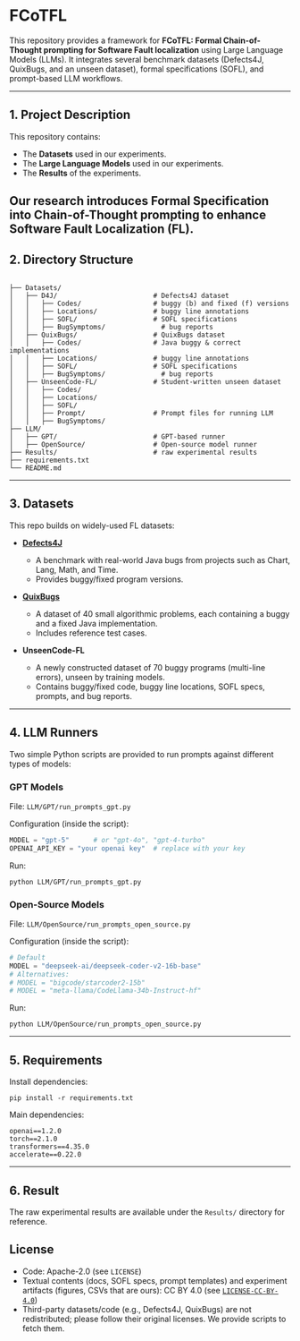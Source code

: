 # FCoTFL
This repository provides a framework for **FCoTFL: Formal Chain-of-Thought prompting for Software Fault localization** using Large Language Models (LLMs).   It integrates several benchmark datasets (Defects4J, QuixBugs, and an unseen dataset), formal specifications (SOFL), and prompt-based LLM workflows.

---

## 1. Project Description
This repository contains:
- The **Datasets** used in our experiments.
- The **Large Language Models** used in our experiments.
- The **Results** of the experiments.

Our research introduces **Formal Specification** into **Chain-of-Thought prompting** to enhance **Software Fault Localization (FL)**.
---

## 2. Directory Structure

```

├── Datasets/
│   ├── D4J/                        # Defects4J dataset
│   │   ├── Codes/                  # buggy (b) and fixed (f) versions
│   │   ├── Locations/              # buggy line annotations
│   │   ├── SOFL/                   # SOFL specifications
│   │   ├── BugSymptoms/              # bug reports 
│   ├── QuixBugs/                   # QuixBugs dataset
│   │   ├── Codes/                  # Java buggy & correct implementations
│   │   ├── Locations/              # buggy line annotations
│   │   ├── SOFL/                   # SOFL specifications
│   │   ├── BugSymptoms/              # bug reports
│   ├── UnseenCode-FL/              # Student-written unseen dataset
│   │   ├── Codes/
│   │   ├── Locations/
│   │   ├── SOFL/
│   │   ├── Prompt/                 # Prompt files for running LLM
│   │   ├── BugSymptoms/
├── LLM/
│   ├── GPT/                        # GPT-based runner
│   ├── OpenSource/                 # Open-source model runner
├── Results/                        # raw experimental results
├── requirements.txt
└── README.md

````

---

## 3. Datasets

This repo builds on widely-used FL datasets:

- **[Defects4J](https://github.com/rjust/defects4j)**  
  - A benchmark with real-world Java bugs from projects such as Chart, Lang, Math, and Time.
  - Provides buggy/fixed program versions.

- **[QuixBugs](https://github.com/jkoppel/QuixBugs)**  
  - A dataset of 40 small algorithmic problems, each containing a buggy and a fixed Java implementation.
  - Includes reference test cases.

- **UnseenCode-FL**  
  - A newly constructed dataset of 70 buggy programs (multi-line errors), unseen by training models.
  - Contains buggy/fixed code, buggy line locations, SOFL specs, prompts, and bug reports.

---

## 4. LLM Runners

Two simple Python scripts are provided to run prompts against different types of models:

###  GPT Models

File: `LLM/GPT/run_prompts_gpt.py`

Configuration (inside the script):
```python
MODEL = "gpt-5"      # or "gpt-4o", "gpt-4-turbo"
OPENAI_API_KEY = "your openai key"  # replace with your key
```

Run:

```
python LLM/GPT/run_prompts_gpt.py
```

###  Open-Source Models 

File: `LLM/OpenSource/run_prompts_open_source.py`

Configuration (inside the script):

```python
# Default
MODEL = "deepseek-ai/deepseek-coder-v2-16b-base"
# Alternatives:
# MODEL = "bigcode/starcoder2-15b"
# MODEL = "meta-llama/CodeLlama-34b-Instruct-hf"
```

Run:

```
python LLM/OpenSource/run_prompts_open_source.py
```

---

## 5. Requirements

Install dependencies:

```
pip install -r requirements.txt
```

Main dependencies:
```
openai==1.2.0
torch==2.1.0
transformers==4.35.0
accelerate==0.22.0
```
---

## 6. Result
The raw experimental results are available under the `Results/` directory for reference.

## License
- Code: Apache-2.0 (see `LICENSE`)
- Textual contents (docs, SOFL specs, prompt templates) and experiment artifacts (figures, CSVs that are ours): CC BY 4.0 (see [`LICENSE-CC-BY-4.0`](https://creativecommons.org/licenses/by-nc-nd/4.0/))
- Third-party datasets/code (e.g., Defects4J, QuixBugs) are not redistributed; please follow their original licenses. We provide scripts to fetch them.
